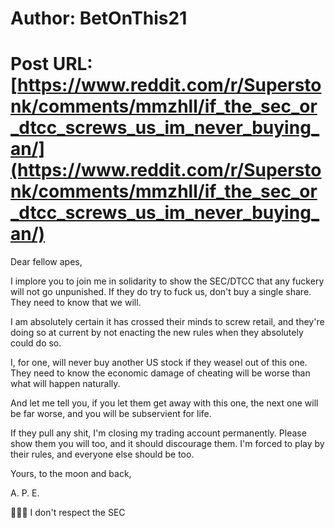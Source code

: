 # Author: BetOnThis21
# Post URL: [https://www.reddit.com/r/Superstonk/comments/mmzhll/if_the_sec_or_dtcc_screws_us_im_never_buying_an/](https://www.reddit.com/r/Superstonk/comments/mmzhll/if_the_sec_or_dtcc_screws_us_im_never_buying_an/)


Dear fellow apes,

I implore you to join me in solidarity to show the SEC/DTCC that any fuckery will not go unpunished. If they do try to fuck us, don't buy a single share. They need to know that we will. 

I am absolutely certain it has crossed their minds to screw retail, and they're doing so at current by not enacting the new rules when they absolutely could do so.

I, for one, will never buy another US stock if they weasel out of this one. They need to know the economic damage of cheating will be worse than what will happen naturally. 

And let me tell you, if you let them get away with this one, the next one will be far worse, and you will be subservient for life.

If they pull any shit, I'm closing my trading account permanently. Please show them you will too, and it should discourage them. I'm forced to play by their rules, and everyone else should be too. 

Yours, to the moon and back,

A. P. E.

🚀🚀🚀 I don't respect the SEC